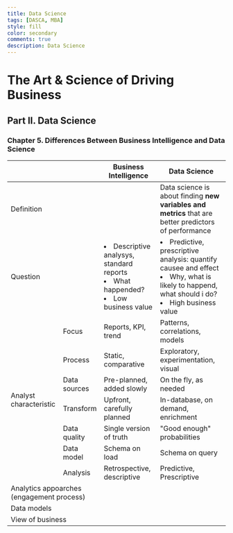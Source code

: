 ```yaml
---
title: Data Science
tags: [DASCA, MBA]
style: fill
color: secondary
comments: true
description: Data Science
---
```


# The Art & Science of Driving Business
## Part II. Data Science
### Chapter 5. Differences Between Business Intelligence and Data Science

<table>
<thead>
  <tr>
    <th colspan="2"></th>
    <th>Business Intelligence</th>
    <th>Data Science</th>
  </tr>
</thead>
<tbody>
  <tr>
    <td colspan="2">Definition</td>
    <td></td>
    <td>Data science is about finding <b>new variables and metrics</b> that are better predictors of performance</td>
  </tr>
  <tr>
    <td colspan="2">Question</td>
    <td><li>Descriptive analysys, standard reports</li><li>What happended?</li><li>Low business value</li></td>
    <td><li>Predictive, prescriptive analysis: quantify causee and effect</li><li>Why, what is likely to happend, what should i do?</li><li>High business value</li></td>
  </tr>
  <tr>
    <td rowspan="7">Analyst characteristic</td>
    <td>Focus</td>
    <td>Reports, KPI, trend</td>
    <td>Patterns, correlations, models</td>
  </tr>
  <tr>
    <td>Process</td>
    <td>Static, comparative</td>
    <td>Exploratory, experimentation, visual</td>
  </tr>
  <tr>
    <td>Data sources</td>
    <td>Pre-planned, added slowly</td>
    <td>On the fly, as needed</td>
  </tr>
  <tr>
    <td>Transform</td>
    <td>Upfront, carefully planned</td>
    <td>In-database, on demand, enrichment</td>
  </tr>
  <tr>
    <td>Data quality</td>
    <td>Single version of truth</td>
    <td>"Good enough" probabilities</td>
  </tr>
  <tr>
    <td>Data model</td>
    <td>Schema on load</td>
    <td>Schema on query</td>
  </tr>
  <tr>
    <td>Analysis</td>
    <td>Retrospective, descriptive</td>
    <td>Predictive, Prescriptive</td>
  </tr>
  <tr>
    <td colspan="2">Analytics appoarches<br>(engagement process)</td>
    <td></td>
    <td></td>
  </tr>
  <tr>
    <td colspan="2">Data models</td>
    <td></td>
    <td></td>
  </tr>
  <tr>
    <td colspan="2">View of business</td>
    <td></td>
    <td></td>
  </tr>
</tbody>
</table>
